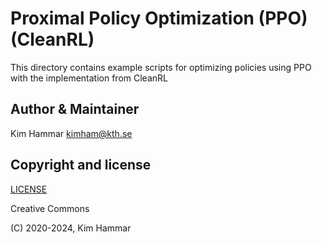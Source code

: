 # Proximal Policy Optimization (PPO) (CleanRL)

This directory contains example scripts for optimizing policies using PPO with the implementation from CleanRL

## Author & Maintainer

Kim Hammar <kimham@kth.se>

## Copyright and license

[LICENSE](../../../LICENSE.md)

Creative Commons

(C) 2020-2024, Kim Hammar